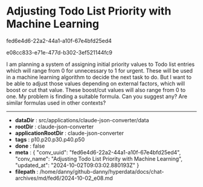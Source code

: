 # Adjusting Todo List Priority with Machine Learning

fed6e4d6-22a2-44a1-a10f-67e4bfd25ed4

e08cc833-e71e-477d-b302-3ef521144fc9

I am planning a system of assigning initial priority values to Todo list entries which will range from 0 for unnecessary to 1 for urgent. These will be used in a machine learning algorithm to decide the next task to do. But I want to be able to adjust those values depending on external factors,  which will boost or cut that value. These boost/cut values will also range from 0 to one. My problem is finding a suitable formula. Can you suggest any? Are similar formulas used in other contexts?

---

* **dataDir** : src/applications/claude-json-converter/data
* **rootDir** : claude-json-converter
* **applicationRootDir** : claude-json-converter
* **tags** : p10.p20.p30.p40.p50
* **done** : false
* **meta** : {
  "conv_uuid": "fed6e4d6-22a2-44a1-a10f-67e4bfd25ed4",
  "conv_name": "Adjusting Todo List Priority with Machine Learning",
  "updated_at": "2024-10-02T09:03:02.880193Z"
}
* **filepath** : /home/danny/github-danny/hyperdata/docs/chat-archives/md/fed6/2024-10-02_e08.md